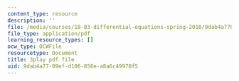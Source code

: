 ```yaml
---
content_type: resource
description: ''
file: /media/courses/18-03-differential-equations-spring-2010/9dab4a7709efd106856ea8a6c49970f5_kRR9EVzr4lc.pdf
file_type: application/pdf
learning_resource_types: []
ocw_type: OCWFile
resourcetype: Document
title: 3play pdf file
uid: 9dab4a77-09ef-d106-856e-a8a6c49970f5
---
```

